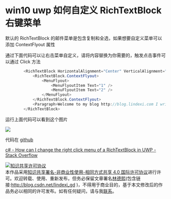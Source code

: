 
# win10 uwp 如何自定义 RichTextBlock 右键菜单

默认的 RichTextBlock 的邮件菜单是包含复制和全选，如果想要自定义菜单可以添加 ContextFlyout 属性

<!--more-->


<!-- CreateTime:2019/3/20 9:54:09 -->

<!-- cdsn -->

通过下面代码可以让右击菜单自定义，请将内容替换为你需要的，触发点击事件可以通过 Click 方法

```csharp
        <RichTextBlock HorizontalAlignment="Center" VerticalAlignment="Center">
            <RichTextBlock.ContextFlyout>
                <MenuFlyout>
                    <MenuFlyoutItem Text="1" />
                    <MenuFlyoutItem Text="2" />
                </MenuFlyout>
            </RichTextBlock.ContextFlyout>
            <Paragraph>Welcome to my blog http://blog.lindexi.com I write some UWP blogs</Paragraph>
        </RichTextBlock>
```

运行上面代码可以看到这个图片

![](http://cdn.lindexi.site/lindexi%2F201932094724277)

代码在 [github](https://github.com/lindexi/lindexi_gd/tree/7a716887868435aab72683997806c9e7133722b4/LekaryusijefowHirgemsterevepalltrallxay)

[c# - How can I change the right click menu of a RichTextBlock in UWP - Stack Overflow](https://stackoverflow.com/a/55252373/6116637 )





<a rel="license" href="http://creativecommons.org/licenses/by-nc-sa/4.0/"><img alt="知识共享许可协议" style="border-width:0" src="https://licensebuttons.net/l/by-nc-sa/4.0/88x31.png" /></a><br />本作品采用<a rel="license" href="http://creativecommons.org/licenses/by-nc-sa/4.0/">知识共享署名-非商业性使用-相同方式共享 4.0 国际许可协议</a>进行许可。欢迎转载、使用、重新发布，但务必保留文章署名[林德熙](http://blog.csdn.net/lindexi_gd)(包含链接:http://blog.csdn.net/lindexi_gd )，不得用于商业目的，基于本文修改后的作品务必以相同的许可发布。如有任何疑问，请与我[联系](mailto:lindexi_gd@163.com)。